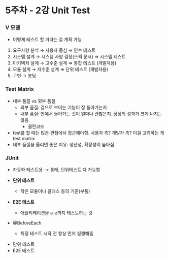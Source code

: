 # 5주차 - 2강 Unit Test

### V 모델
* 어떻게 테스트 할 거라는 걸 계획 가능
1. 요구사항 분석 → 사용자 중심 ⇒ 인수 테스트
2. 시스템 설계 → 시스템 사양 결정(스펙 문서) ⇒ 시스템 테스트
3. 아키텍처 설계 → 고수준 설계 ⇒ 통합 테스트 (개발자용)
4. 모듈 설계 → 저수준 설계 ⇒ 단위 테스트 (개발자용)
5. 구현 → 코딩
  
### Test Matrix
* 내부 품질 vs 외부 품질
  * 외부 품질: 겉으로 보이는 기능이 잘 돌아가는지
  * 내부 품질: 안에서 돌아가는 것이 얼마나 괜찮은지. 당장의 성과가 크게 나지는 않음.
    * 클린코드
* test를 할 때는 많은 관점에서 접근해야함. 사용자 측? 개발자 측? 이걸 고려하는 게 test matrix
* 내부 품질을 올리면 좋은 이유: 생산성, 확장성이 높아짐


### JUnit
* 자동화 테스트용 -> 통테, 단위테스트 다 가능함
* __단위 테스트__
  * 작은 모듈이나 클래스 등의 기준(부품)
* __E2E 테스트__
  * 애플리케이션을 a-z까지 테스트하는 것


* @BeforeEach
  * 특정 테스트 시작 전 항상 먼저 실행해줌



- 단위 테스트
- E2E 테스트